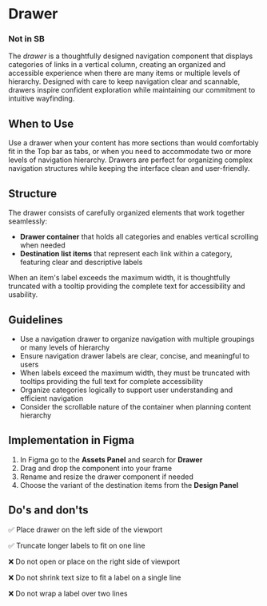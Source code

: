 # Drawer

### Not in SB

The _drawer_ is a thoughtfully designed navigation component that displays categories of links in a vertical column, creating an organized and accessible experience when there are many items or multiple levels of hierarchy. Designed with care to keep navigation clear and scannable, drawers inspire confident exploration while maintaining our commitment to intuitive wayfinding.

## When to Use

Use a drawer when your content has more sections than would comfortably fit in the Top bar as tabs, or when you need to accommodate two or more levels of navigation hierarchy. Drawers are perfect for organizing complex navigation structures while keeping the interface clean and user-friendly.

## Structure

The drawer consists of carefully organized elements that work together seamlessly:

- **Drawer container** that holds all categories and enables vertical scrolling when needed
- **Destination list items** that represent each link within a category, featuring clear and descriptive labels

When an item's label exceeds the maximum width, it is thoughtfully truncated with a tooltip providing the complete text for accessibility and usability.

## Guidelines

- Use a navigation drawer to organize navigation with multiple groupings or many levels of hierarchy
- Ensure navigation drawer labels are clear, concise, and meaningful to users
- When labels exceed the maximum width, they must be truncated with tooltips providing the full text for complete accessibility
- Organize categories logically to support user understanding and efficient navigation
- Consider the scrollable nature of the container when planning content hierarchy

## Implementation in Figma

1. In Figma go to the **Assets Panel** and search for **Drawer**
2. Drag and drop the component into your frame
3. Rename and resize the drawer component if needed
4. Choose the variant of the destination items from the **Design Panel**

## Do's and don'ts

✅ Place drawer on the left side of the viewport

✅ Truncate longer labels to fit on one line

❌ Do not open or place on the right side of viewport

❌ Do not shrink text size to fit a label on a single line

❌ Do not wrap a label over two lines
